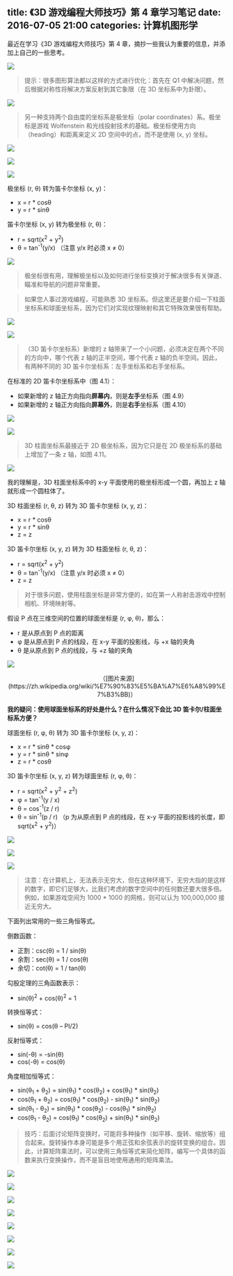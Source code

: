 title: 《3D 游戏编程大师技巧》第 4 章学习笔记
date: 2016-07-05 21:00
categories: 计算机图形学
---

最近在学习《3D 游戏编程大师技巧》第 4 章，摘抄一些我认为重要的信息，并添加上自己的一些思考。

<!--- more --->

![](/images/computer-graphics/tricks-of-the-3d-game-programming-gurus/chapter4-notes/figure-4.1.png)

> 提示：很多图形算法都以这样的方式进行优化：首先在 Q1 中解决问题，然后根据对称性将解决方案反射到其它象限（在 3D 坐标系中为卦限）。

![](/images/computer-graphics/tricks-of-the-3d-game-programming-gurus/chapter4-notes/figure-4.2.png)

> 另一种支持两个自由度的坐标系是极坐标（polar coordinates）系。极坐标是游戏 Wolfenstein 和光线投射技术的基础。极坐标使用方向（heading）和距离来定义 2D 空间中的点，而不是使用 (x, y) 坐标。

![](/images/computer-graphics/tricks-of-the-3d-game-programming-gurus/chapter4-notes/figure-4.3.png)

![](/images/computer-graphics/tricks-of-the-3d-game-programming-gurus/chapter4-notes/figure-4.4.png)

![](/images/computer-graphics/tricks-of-the-3d-game-programming-gurus/chapter4-notes/figure-4.5.png)

极坐标 (r, θ) 转为笛卡尔坐标 (x, y)：

* x = r \* cosθ
* y = r \* sinθ

笛卡尔坐标 (x, y) 转为极坐标 (r, θ)：

* r = sqrt(x<sup>2</sup> + y<sup>2</sup>)
* θ = tan<sup>-1</sup>(y/x)    （注意 y/x 时必须 x ≠ 0）

![](/images/computer-graphics/tricks-of-the-3d-game-programming-gurus/chapter4-notes/figure-4.6.png)

> 极坐标很有用，理解极坐标以及如何进行坐标变换对于解决很多有关弹道、瞄准和导航的问题非常重要。

> 如果您人事过游戏编程，可能熟悉 3D 坐标系。但这里还是要介绍一下柱面坐标系和球面坐标系，因为它们对实现纹理映射和其它特殊效果很有帮助。

![](/images/computer-graphics/tricks-of-the-3d-game-programming-gurus/chapter4-notes/figure-4.7.png)

![](/images/computer-graphics/tricks-of-the-3d-game-programming-gurus/chapter4-notes/figure-4.8.png)

> （3D 笛卡尔坐标系）新增的 z 轴带来了一个小问题，必须决定在两个不同的方向中，哪个代表 z 轴的正半空间，哪个代表 z 轴的负半空间。因此，有两种不同的 3D 笛卡尔坐标系：左手坐标系和右手坐标系。

在标准的 2D 笛卡尔坐标系中（图 4.1）：

* 如果新增的 z 轴正方向指向**屏幕内**，则是**左手**坐标系（图 4.9）
* 如果新增的 z 轴正方向指向**屏幕外**，则是**右手**坐标系（图 4.10）

![](/images/computer-graphics/tricks-of-the-3d-game-programming-gurus/chapter4-notes/figure-4.9.png)

![](/images/computer-graphics/tricks-of-the-3d-game-programming-gurus/chapter4-notes/figure-4.10.png)

> 3D 柱面坐标系最接近于 2D 极坐标系，因为它只是在 2D 极坐标系的基础上增加了一条 z 轴，如图 4.11。

![](/images/computer-graphics/tricks-of-the-3d-game-programming-gurus/chapter4-notes/figure-4.11.png)

我的理解是，3D 柱面坐标系中的 x-y 平面使用的极坐标形成一个圆，再加上 z 轴就形成一个圆柱体了。

3D 柱面坐标 (r, θ, z) 转为 3D 笛卡尔坐标 (x, y, z)：

* x = r \* cosθ
* y = r \* sinθ
* z = z

3D 笛卡尔坐标 (x, y, z) 转为 3D 柱面坐标 (r, θ, z)：

* r = sqrt(x<sup>2</sup> + y<sup>2</sup>)
* θ = tan<sup>-1</sup>(y/x)    （注意 y/x 时必须 x ≠ 0）
* z = z

> 对于很多问题，使用柱面坐标是非常方便的，如在第一人称射击游戏中控制相机、环境映射等。

假设 P 点在三维空间的位置的球面坐标是 (r, φ, θ)，那么：

* r 是从原点到 P 点的距离
* φ 是从原点到 P 点的线段，在 x-y 平面的投影线，与 +x 轴的夹角
* θ 是从原点到 P 点的线段，与 +z 轴的夹角

![](/images/computer-graphics/tricks-of-the-3d-game-programming-gurus/chapter4-notes/sphere-coordinate-system.png)

<center>（[图片来源](https://zh.wikipedia.org/wiki/%E7%90%83%E5%BA%A7%E6%A8%99%E7%B3%BB)）</center>

**我的疑问：使用球面坐标系的好处是什么？在什么情况下会比 3D 笛卡尔/柱面坐标系方便？**

球面坐标 (r, φ, θ) 转为 3D 笛卡尔坐标 (x, y, z)：

* x = r \* sinθ \* cosφ
* y = r \* sinθ \* sinφ
* z = r \* cosθ

3D 笛卡尔坐标 (x, y, z) 转为球面坐标 (r, φ, θ)：

* r = sqrt(x<sup>2</sup> + y<sup>2</sup> + z<sup>2</sup>)
* φ = tan<sup>-1</sup>(y / x)
* θ = cos<sup>-1</sup>(z / r)
* θ = sin<sup>-1</sup>(p / r)   （p 为从原点到 P 点的线段，在 x-y 平面的投影线的长度，即 sqrt(x<sup>2</sup> + y<sup>2</sup>)）

![](/images/computer-graphics/tricks-of-the-3d-game-programming-gurus/chapter4-notes/figure-4.13.png)

![](/images/computer-graphics/tricks-of-the-3d-game-programming-gurus/chapter4-notes/table-4.4.png)

![](/images/computer-graphics/tricks-of-the-3d-game-programming-gurus/chapter4-notes/figure-4.14.png)

> 注意：在计算机上，无法表示无穷大，但在这种环境下，无穷大指的是这样的数字，即它们足够大，比我们考虑的数字空间中的任何数还要大很多倍。例如，如果游戏空间为 1000 * 1000 的网格，则可以认为 100,000,000 接近无穷大。

下面列出常用的一些三角恒等式。

倒数函数：

* 正割：csc(θ) = 1 / sin(θ)
* 余割：sec(θ) = 1 / cos(θ)
* 余切：cot(θ) = 1 / tan(θ)

勾股定理的三角函数表示：

* sin(θ)<sup>2</sup>  + cos(θ)<sup>2</sup> = 1

转换恒等式：

* sin(θ) = cos(θ – PI/2)

反射恒等式：

* sin(-θ) = -sin(θ)
* cos(-θ) = cos(θ)

角度相加恒等式：

* sin(θ<sub>1</sub> + θ<sub>2</sub>) = sin(θ<sub>1</sub>) \* cos(θ<sub>2</sub>) + cos(θ<sub>1</sub>) \* sin(θ<sub>2</sub>)
* cos(θ<sub>1</sub> + θ<sub>2</sub>) = cos(θ<sub>1</sub>) \* cos(θ<sub>2</sub>) - sin(θ<sub>1</sub>) \* sin(θ<sub>2</sub>)
* sin(θ<sub>1</sub> - θ<sub>2</sub>) = sin(θ<sub>1</sub>) \* cos(θ<sub>2</sub>) - cos(θ<sub>1</sub>) \* sin(θ<sub>2</sub>)
* cos(θ<sub>1</sub> - θ<sub>2</sub>) = cos(θ<sub>1</sub>) \* cos(θ<sub>2</sub>) + sin(θ<sub>1</sub>) \* sin(θ<sub>2</sub>)

> 技巧：后面讨论矩阵变换时，可能将多种操作（如平移、旋转、缩放等）组合起来。旋转操作本身可能是多个用正弦和余弦表示的旋转变换的组合。因此，计算矩阵乘法时，可以使用三角恒等式来简化矩阵，编写一个具体的函数来执行变换操作，而不是盲目地使用通用的矩阵乘法。

![](/images/computer-graphics/tricks-of-the-3d-game-programming-gurus/chapter4-notes/figure-4.15.png)

![](/images/computer-graphics/tricks-of-the-3d-game-programming-gurus/chapter4-notes/figure-4.16.png)

![](/images/computer-graphics/tricks-of-the-3d-game-programming-gurus/chapter4-notes/figure-4.17.png)

![](/images/computer-graphics/tricks-of-the-3d-game-programming-gurus/chapter4-notes/figure-4.18.png)

![](/images/computer-graphics/tricks-of-the-3d-game-programming-gurus/chapter4-notes/figure-4.19.png)

![](/images/computer-graphics/tricks-of-the-3d-game-programming-gurus/chapter4-notes/figure-4.20.png)

![](/images/computer-graphics/tricks-of-the-3d-game-programming-gurus/chapter4-notes/figure-4.21.png)

![](/images/computer-graphics/tricks-of-the-3d-game-programming-gurus/chapter4-notes/figure-4.22.png)
